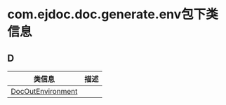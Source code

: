 
# com.ejdoc.doc.generate.env包下类信息




## D  
|   类信息  |    描述   |  
| ---- | ---- |  
|[DocOutEnvironment](jdocGenerate/com/ejdoc/doc/generate/env/DocOutEnvironment.md)||


